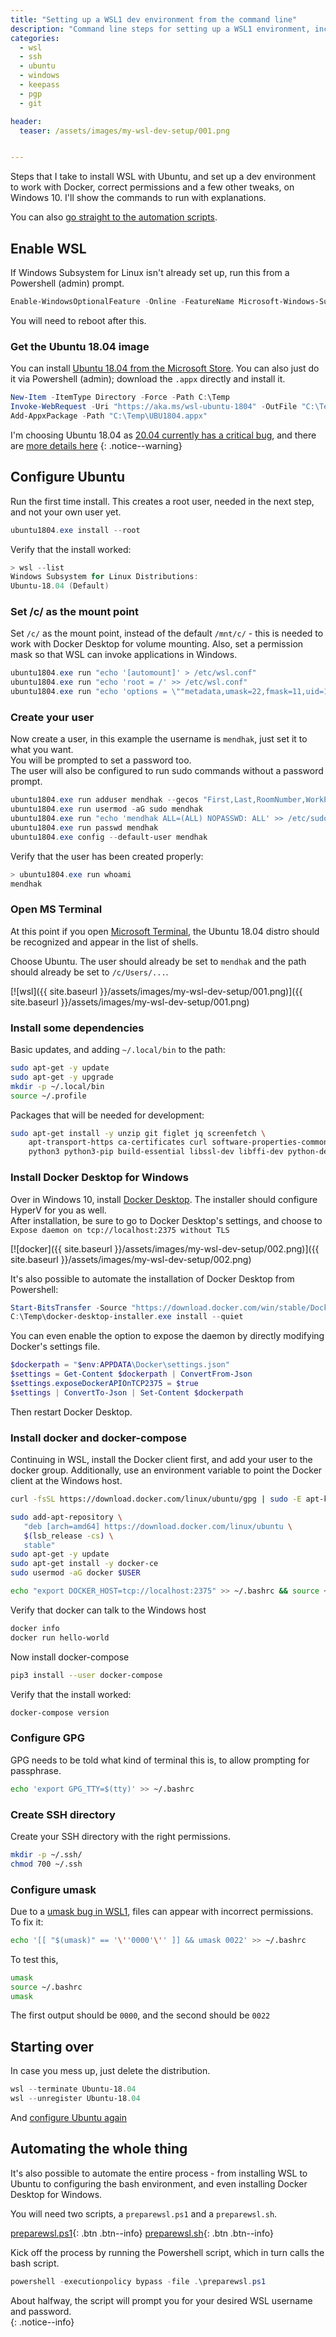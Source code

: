 ```yaml
---
title: "Setting up a WSL1 dev environment from the command line"
description: "Command line steps for setting up a WSL1 environment, including enabling WSL, setting the mount point, permissions, installing Docker and Docker compose and other tweaks."
categories:
  - wsl
  - ssh
  - ubuntu
  - windows
  - keepass
  - pgp
  - git

header: 
  teaser: /assets/images/my-wsl-dev-setup/001.png


---
```




Steps that I take to install WSL with Ubuntu, and set up a dev environment to work with Docker, correct permissions and a few other tweaks, on Windows 10.  I'll show the commands to run with explanations.

You can also [go straight to the automation scripts](#automating-the-whole-thing).

## Enable WSL

If Windows Subsystem for Linux isn't already set up, run this from a Powershell (admin) prompt.

```powershell
Enable-WindowsOptionalFeature -Online -FeatureName Microsoft-Windows-Subsystem-Linux
```

You will need to reboot after this.


### Get the Ubuntu 18.04 image

You can install [Ubuntu 18.04 from the Microsoft Store](https://www.microsoft.com/en-gb/p/ubuntu-1804-lts/9n9tngvndl3q).
You can also just do it via Powershell (admin); download the `.appx` directly and install it. 

```powershell
New-Item -ItemType Directory -Force -Path C:\Temp
Invoke-WebRequest -Uri "https://aka.ms/wsl-ubuntu-1804" -OutFile "C:\Temp\UBU1804.appx" -UseBasicParsing
Add-AppxPackage -Path "C:\Temp\UBU1804.appx"
```


I'm choosing Ubuntu 18.04 as [20.04 currently has a critical bug](https://github.com/microsoft/WSL/issues/4898), and there are [more details here](https://discourse.ubuntu.com/t/ubuntu-20-04-and-wsl-1/15291)
{: .notice--warning}

## Configure Ubuntu

Run the first time install.  This creates a root user, needed in the next step, and not your own user yet.  

```powershell
ubuntu1804.exe install --root
```

Verify that the install worked:

```powershell
> wsl --list
Windows Subsystem for Linux Distributions:
Ubuntu-18.04 (Default)
```


### Set /c/ as the mount point

Set `/c/` as the mount point, instead of the default `/mnt/c/` - this is needed to work with Docker Desktop for volume mounting.
Also, set a permission mask so that WSL can invoke applications in Windows.

```powershell
ubuntu1804.exe run "echo '[automount]' > /etc/wsl.conf"
ubuntu1804.exe run "echo 'root = /' >> /etc/wsl.conf"
ubuntu1804.exe run "echo 'options = \""metadata,umask=22,fmask=11,uid=1000,gid=1000\""' >> /etc/wsl.conf"
```

### Create your user

Now create a user, in this example the username is `mendhak`, just set it to what you want.  
You will be prompted to set a password too.  
The user will also be configured to run sudo commands without a password prompt. 

```powershell
ubuntu1804.exe run adduser mendhak --gecos "First,Last,RoomNumber,WorkPhone,HomePhone" --disabled-password
ubuntu1804.exe run usermod -aG sudo mendhak
ubuntu1804.exe run "echo 'mendhak ALL=(ALL) NOPASSWD: ALL' >> /etc/sudoers"
ubuntu1804.exe run passwd mendhak
ubuntu1804.exe config --default-user mendhak
```

Verify that the user has been created properly:

```powershell
> ubuntu1804.exe run whoami
mendhak
```


### Open MS Terminal

At this point if you open [Microsoft Terminal](https://www.microsoft.com/en-gb/p/windows-terminal/9n0dx20hk701?rtc=1), the Ubuntu 18.04 distro should be recognized and appear in the list of shells.  

Choose Ubuntu.  The user should already be set to `mendhak` and the path should already be set to `/c/Users/...`. 

[![wsl]({{ site.baseurl }}/assets/images/my-wsl-dev-setup/001.png)]({{ site.baseurl }}/assets/images/my-wsl-dev-setup/001.png)

### Install some dependencies

Basic updates, and adding `~/.local/bin` to the path:

```bash
sudo apt-get -y update
sudo apt-get -y upgrade
mkdir -p ~/.local/bin
source ~/.profile
```

Packages that will be needed for development:

```bash
sudo apt-get install -y unzip git figlet jq screenfetch \
    apt-transport-https ca-certificates curl software-properties-common \
    python3 python3-pip build-essential libssl-dev libffi-dev python-dev  
```

### Install Docker Desktop for Windows

Over in Windows 10, install [Docker Desktop](https://www.docker.com/products/docker-desktop).  The installer should configure HyperV for you as well.  
After installation, be sure to go to Docker Desktop's settings, and choose to `Expose daemon on tcp://localhost:2375 without TLS`

[![docker]({{ site.baseurl }}/assets/images/my-wsl-dev-setup/002.png)]({{ site.baseurl }}/assets/images/my-wsl-dev-setup/002.png)

It's also possible to automate the installation of Docker Desktop from Powershell:

```powershell
Start-BitsTransfer -Source "https://download.docker.com/win/stable/Docker%20Desktop%20Installer.exe" -Destination "C:\Temp\docker-desktop-installer.exe"
C:\Temp\docker-desktop-installer.exe install --quiet
```

You can even enable the option to expose the daemon by directly modifying Docker's settings file.  

```powershell
$dockerpath = "$env:APPDATA\Docker\settings.json"
$settings = Get-Content $dockerpath | ConvertFrom-Json
$settings.exposeDockerAPIOnTCP2375 = $true
$settings | ConvertTo-Json | Set-Content $dockerpath
```

Then restart Docker Desktop.

### Install docker and docker-compose

Continuing in WSL, install the Docker client first, and add your user to the docker group. Additionally, use an environment variable to point the Docker client at the Windows host. 

```bash
curl -fsSL https://download.docker.com/linux/ubuntu/gpg | sudo -E apt-key add -

sudo add-apt-repository \
   "deb [arch=amd64] https://download.docker.com/linux/ubuntu \
   $(lsb_release -cs) \
   stable"
sudo apt-get -y update
sudo apt-get install -y docker-ce 
sudo usermod -aG docker $USER

echo "export DOCKER_HOST=tcp://localhost:2375" >> ~/.bashrc && source ~/.bashrc
```

Verify that docker can talk to the Windows host

```bash
docker info
docker run hello-world
```

Now install docker-compose

```bash
pip3 install --user docker-compose
```

Verify that the install worked:

```bash
docker-compose version
```




### Configure GPG

GPG needs to be told what kind of terminal this is, to allow prompting for passphrase. 

```bash
echo 'export GPG_TTY=$(tty)' >> ~/.bashrc
```

### Create SSH directory

Create your SSH directory with the right permissions. 

```bash
mkdir -p ~/.ssh/
chmod 700 ~/.ssh
```

### Configure umask

Due to a [umask bug in WSL1](https://github.com/microsoft/WSL/issues/352), files can appear with incorrect permissions. To fix it:
 
```bash
echo '[[ "$(umask)" == '\''0000'\'' ]] && umask 0022' >> ~/.bashrc
```

To test this, 

```bash
umask
source ~/.bashrc
umask
```

The first output should be `0000`, and the second should be `0022`


## Starting over

In case you mess up, just delete the distribution. 

```powershell
wsl --terminate Ubuntu-18.04 
wsl --unregister Ubuntu-18.04 
```

And [configure Ubuntu again](#configure-ubuntu)



## Automating the whole thing

It's also possible to automate the entire process - from installing WSL to Ubuntu to configuring the bash environment, and even installing Docker Desktop for Windows.  

You will need two scripts, a `preparewsl.ps1` and a `preparewsl.sh`.  

[preparewsl.ps1](https://github.com/mendhak/automated-wsl-dev-setup/blob/master/preparewsl.ps1){: .btn .btn--info} [preparewsl.sh](https://github.com/mendhak/automated-wsl-dev-setup/blob/master/preparewsl.sh){: .btn .btn--info} 

Kick off the process by running the Powershell script, which in turn calls the bash script. 

```powershell
powershell -executionpolicy bypass -file .\preparewsl.ps1
```

About halfway, the script will prompt you for your desired WSL username and password.  
{: .notice--info}


